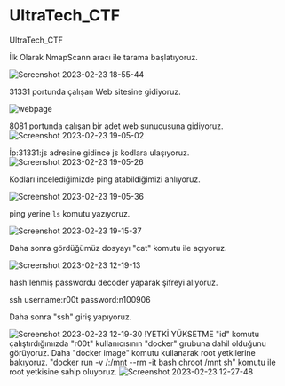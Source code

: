 # UltraTech_CTF
UltraTech_CTF

İlk Olarak NmapScann aracı ile tarama başlatıyoruz.

![Screenshot 2023-02-23 18-55-44](https://user-images.githubusercontent.com/103064152/220960900-c230351b-8ac1-45a8-ab99-2ec4e019f837.png)

31331 portunda çalışan Web sitesine gidiyoruz.

![webpage](https://user-images.githubusercontent.com/103064152/220961360-49c96553-a7ba-4181-8177-8d1926de754a.png)

8081 portunda çalışan bir adet web sunucusuna gidiyoruz. 
![Screenshot 2023-02-23 19-05-02](https://user-images.githubusercontent.com/103064152/220963375-8e8472fd-fa00-4e9b-a3ca-9316d6325471.png)

İp:31331:js adresine gidince js kodlara ulaşıyoruz.
![Screenshot 2023-02-23 19-05-26](https://user-images.githubusercontent.com/103064152/220963765-1f1b82f4-2421-4afa-9d4d-66f25387409b.png)

Kodları incelediğimizde ping atabildiğimizi anlıyoruz.

![Screenshot 2023-02-23 19-05-36](https://user-images.githubusercontent.com/103064152/220964723-978614da-8750-4016-ae8b-03be328dd12a.png)

ping yerine `ls` komutu yazıyoruz. 

![Screenshot 2023-02-23 19-15-37](https://user-images.githubusercontent.com/103064152/220965799-2aa7321f-4468-4d2f-a229-e83c792cdca0.png)

Daha sonra gördüğümüz dosyayı "cat" komutu ile açıyoruz.

![Screenshot 2023-02-23 12-19-13](https://user-images.githubusercontent.com/103064152/220966099-6f28d4e0-2a7f-41f9-9370-f29982331a26.png)

hash'lenmiş passwordu decoder yaparak şifreyi alıyoruz.

ssh username:r00t
password:n100906

Daha sonra "ssh" giriş yapıyoruz.

![Screenshot 2023-02-23 12-19-30](https://user-images.githubusercontent.com/103064152/220966790-16d693e2-0434-455b-aba6-da49fbbe45f5.png)
!YETKİ YÜKSETME
"id" komutu çalıştırdığımızda "r00t" kullanıcısının "docker" grubuna dahil olduğunu görüyoruz. 
Daha "docker image" komutu kullanarak root yetkilerine bakıyoruz.
"docker run -v /:/mnt --rm -it bash chroot /mnt sh" komutu ile root yetkisine sahip oluyoruz.
![Screenshot 2023-02-23 12-27-48](https://user-images.githubusercontent.com/103064152/220967733-51877865-b668-46f8-b971-d30d756aa4d4.png)


